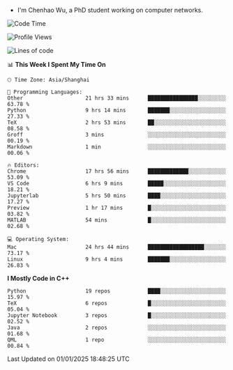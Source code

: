 - I'm Chenhao Wu, a PhD student working on computer networks.

<!--START_SECTION:waka-->
![Code Time](http://img.shields.io/badge/Code%20Time-288%20hrs%2029%20mins-blue)

![Profile Views](http://img.shields.io/badge/Profile%20Views-0-blue)

![Lines of code](https://img.shields.io/badge/From%20Hello%20World%20I%27ve%20Written-12.4%20million%20lines%20of%20code-blue)

📊 **This Week I Spent My Time On** 

```text
🕑︎ Time Zone: Asia/Shanghai

💬 Programming Languages: 
Other                    21 hrs 33 mins      ████████████████░░░░░░░░░   63.78 % 
Python                   9 hrs 14 mins       ███████░░░░░░░░░░░░░░░░░░   27.33 % 
TeX                      2 hrs 53 mins       ██░░░░░░░░░░░░░░░░░░░░░░░   08.58 % 
Groff                    3 mins              ░░░░░░░░░░░░░░░░░░░░░░░░░   00.19 % 
Markdown                 1 min               ░░░░░░░░░░░░░░░░░░░░░░░░░   00.06 % 

🔥 Editors: 
Chrome                   17 hrs 56 mins      █████████████░░░░░░░░░░░░   53.09 % 
VS Code                  6 hrs 9 mins        █████░░░░░░░░░░░░░░░░░░░░   18.21 % 
Jupyterlab               5 hrs 50 mins       ████░░░░░░░░░░░░░░░░░░░░░   17.27 % 
Preview                  1 hr 17 mins        █░░░░░░░░░░░░░░░░░░░░░░░░   03.82 % 
MATLAB                   54 mins             █░░░░░░░░░░░░░░░░░░░░░░░░   02.68 % 

💻 Operating System: 
Mac                      24 hrs 44 mins      ██████████████████░░░░░░░   73.17 % 
Linux                    9 hrs 4 mins        ███████░░░░░░░░░░░░░░░░░░   26.83 % 
```

**I Mostly Code in C++** 

```text
Python                   19 repos            ████░░░░░░░░░░░░░░░░░░░░░   15.97 % 
TeX                      6 repos             █░░░░░░░░░░░░░░░░░░░░░░░░   05.04 % 
Jupyter Notebook         3 repos             █░░░░░░░░░░░░░░░░░░░░░░░░   02.52 % 
Java                     2 repos             ░░░░░░░░░░░░░░░░░░░░░░░░░   01.68 % 
QML                      1 repo              ░░░░░░░░░░░░░░░░░░░░░░░░░   00.84 % 
```




 Last Updated on 01/01/2025 18:48:25 UTC
<!--END_SECTION:waka-->
